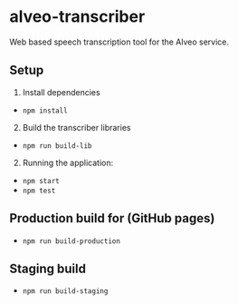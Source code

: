 # alveo-transcriber
Web based speech transcription tool for the Alveo service.

## Setup 
1. Install dependencies
  - `npm install`

2. Build the transcriber libraries
  - `npm run build-lib`

2. Running the application:
  - `npm start`
  - `npm test`

## Production build for (GitHub pages)
- `npm run build-production`

## Staging build
- `npm run build-staging`
